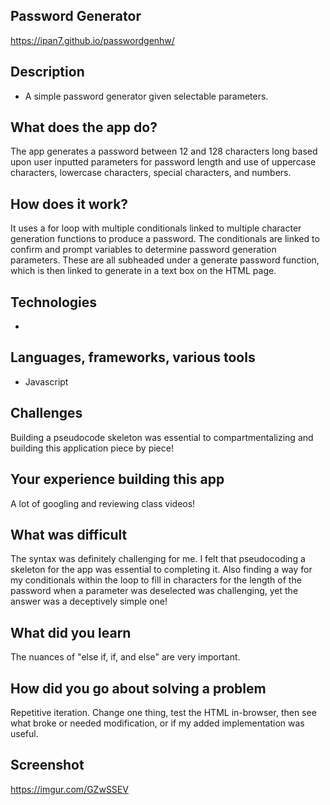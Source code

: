 ## Password Generator
https://ipan7.github.io/passwordgenhw/

## Description
* A simple password generator given selectable parameters.

## What does the app do?
The app generates a password between 12 and 128 characters long based upon user inputted parameters for password length and use of uppercase characters, lowercase characters, special characters, and numbers.

## How does it work?
It uses a for loop with multiple conditionals linked to multiple character generation functions to produce a password. The conditionals are linked to confirm and prompt variables to determine password generation parameters. These are all subheaded under a generate password function, which is then linked to generate in a text box on the HTML page.

## Technologies
* 

## Languages, frameworks, various tools
* Javascript

## Challenges
Building a pseudocode skeleton was essential to compartmentalizing and building this application piece by piece!

## Your experience building this app
A lot of googling and reviewing class videos!

## What was difficult
The syntax was definitely challenging for me. I felt that pseudocoding a skeleton for the app was essential to completing it. Also finding a way for my conditionals within the loop to fill in characters for the length of the password when a parameter was deselected was challenging, yet the answer was a deceptively simple one!

## What did you learn
The nuances of "else if, if, and else" are very important.

## How did you go about solving a problem
Repetitive iteration. Change one thing, test the HTML in-browser, then see what broke or needed modification, or if my added implementation was useful.

## Screenshot
https://imgur.com/GZwSSEV